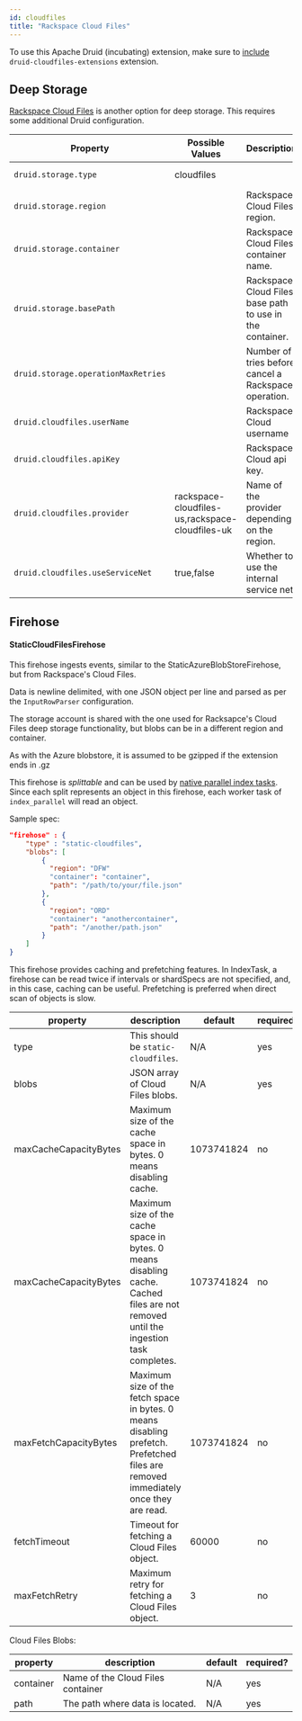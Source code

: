 ```yaml
---
id: cloudfiles
title: "Rackspace Cloud Files"
---
```


<!--
  ~ Licensed to the Apache Software Foundation (ASF) under one
  ~ or more contributor license agreements.  See the NOTICE file
  ~ distributed with this work for additional information
  ~ regarding copyright ownership.  The ASF licenses this file
  ~ to you under the Apache License, Version 2.0 (the
  ~ "License"); you may not use this file except in compliance
  ~ with the License.  You may obtain a copy of the License at
  ~
  ~   http://www.apache.org/licenses/LICENSE-2.0
  ~
  ~ Unless required by applicable law or agreed to in writing,
  ~ software distributed under the License is distributed on an
  ~ "AS IS" BASIS, WITHOUT WARRANTIES OR CONDITIONS OF ANY
  ~ KIND, either express or implied.  See the License for the
  ~ specific language governing permissions and limitations
  ~ under the License.
  -->


To use this Apache Druid (incubating) extension, make sure to [include](../../development/extensions.md#loading-extensions) `druid-cloudfiles-extensions` extension.

## Deep Storage

[Rackspace Cloud Files](http://www.rackspace.com/cloud/files/) is another option for deep storage. This requires some additional Druid configuration.

|Property|Possible Values|Description|Default|
|--------|---------------|-----------|-------|
|`druid.storage.type`|cloudfiles||Must be set.|
|`druid.storage.region`||Rackspace Cloud Files region.|Must be set.|
|`druid.storage.container`||Rackspace Cloud Files container name.|Must be set.|
|`druid.storage.basePath`||Rackspace Cloud Files base path to use in the container.|Must be set.|
|`druid.storage.operationMaxRetries`||Number of tries before cancel a Rackspace operation.|10|
|`druid.cloudfiles.userName`||Rackspace Cloud username|Must be set.|
|`druid.cloudfiles.apiKey`||Rackspace Cloud api key.|Must be set.|
|`druid.cloudfiles.provider`|rackspace-cloudfiles-us,rackspace-cloudfiles-uk|Name of the provider depending on the region.|Must be set.|
|`druid.cloudfiles.useServiceNet`|true,false|Whether to use the internal service net.|true|

## Firehose

#### StaticCloudFilesFirehose

This firehose ingests events, similar to the StaticAzureBlobStoreFirehose, but from Rackspace's Cloud Files.

Data is newline delimited, with one JSON object per line and parsed as per the `InputRowParser` configuration.

The storage account is shared with the one used for Racksapce's Cloud Files deep storage functionality, but blobs can be in a different region and container.

As with the Azure blobstore, it is assumed to be gzipped if the extension ends in .gz

This firehose is _splittable_ and can be used by [native parallel index tasks](../../ingestion/native_tasks.html#parallel-index-task).
Since each split represents an object in this firehose, each worker task of `index_parallel` will read an object.

Sample spec:

```json
"firehose" : {
    "type" : "static-cloudfiles",
    "blobs": [
        {
          "region": "DFW"
          "container": "container",
          "path": "/path/to/your/file.json"
        },
        {
          "region": "ORD"
          "container": "anothercontainer",
          "path": "/another/path.json"
        }
    ]
}
```
This firehose provides caching and prefetching features. In IndexTask, a firehose can be read twice if intervals or
shardSpecs are not specified, and, in this case, caching can be useful. Prefetching is preferred when direct scan of objects is slow.

|property|description|default|required?|
|--------|-----------|-------|---------|
|type|This should be `static-cloudfiles`.|N/A|yes|
|blobs|JSON array of Cloud Files blobs.|N/A|yes|
|maxCacheCapacityBytes|Maximum size of the cache space in bytes. 0 means disabling cache.|1073741824|no|
|maxCacheCapacityBytes|Maximum size of the cache space in bytes. 0 means disabling cache. Cached files are not removed until the ingestion task completes.|1073741824|no|
|maxFetchCapacityBytes|Maximum size of the fetch space in bytes. 0 means disabling prefetch. Prefetched files are removed immediately once they are read.|1073741824|no|
|fetchTimeout|Timeout for fetching a Cloud Files object.|60000|no|
|maxFetchRetry|Maximum retry for fetching a Cloud Files object.|3|no|

Cloud Files Blobs:

|property|description|default|required?|
|--------|-----------|-------|---------|
|container|Name of the Cloud Files container|N/A|yes|
|path|The path where data is located.|N/A|yes|
